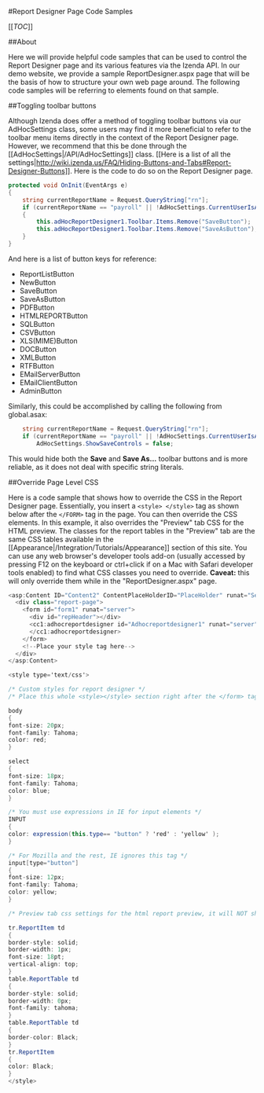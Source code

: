 #Report Designer Page Code Samples

[[_TOC_]]

##About

Here we will provide helpful code samples that can be used to control the Report Designer page and its various features via the Izenda API. In our demo website, we provide a sample ReportDesigner.aspx page that will be the basis of how to structure your own web page around. The following code samples will be referring to elements found on that sample.

##Toggling toolbar buttons

Although Izenda does offer a method of toggling toolbar buttons via our AdHocSettings class, some users may find it more beneficial to refer to the toolbar menu items directly in the context of the Report Designer page. However, we recommend that this be done through the [[AdHocSettings|/API/AdHocSettings]] class. [[Here is a list of all the settings|http://wiki.izenda.us/FAQ/Hiding-Buttons-and-Tabs#Report-Designer-Buttons]]. Here is the code to do so on the Report Designer page.

```csharp
protected void OnInit(EventArgs e)
{
    string currentReportName = Request.QueryString["rn"];
    if (currentReportName == "payroll" || !AdHocSettings.CurrentUserIsAdmin)
    {
        this.adHocReportDesigner1.Toolbar.Items.Remove("SaveButton");
        this.adHocReportDesigner1.Toolbar.Items.Remove("SaveAsButton");
    }
}
```

And here is a list of button keys for reference: 

* ReportListButton
* NewButton
* SaveButton
* SaveAsButton
* PDFButton
* HTMLREPORTButton
* SQLButton
* CSVButton
* XLS(MIME)Button
* DOCButton
* XMLButton
* RTFButton
* EMailServerButton
* EMailClientButton
* AdminButton

Similarly, this could be accomplished by calling the following from global.asax:

```csharp
    string currentReportName = Request.QueryString["rn"];
    if (currentReportName == "payroll" || !AdHocSettings.CurrentUserIsAdmin)
        AdHocSettings.ShowSaveControls = false;
```

This would hide both the **Save** and **Save As...** toolbar buttons and is more reliable, as it does not deal with specific string literals.

##Override Page Level CSS

Here is a code sample that shows how to override the CSS in the Report Designer page. Essentially, you insert a ``<style> </style>`` tag as shown below after the ``</FORM>`` tag in the page. You can then override the CSS elements. In this example, it also overrides the "Preview" tab CSS for the HTML preview. The classes for the report tables in the "Preview" tab are the same CSS tables available in the [[Appearance|/Integration/Tutorials/Appearance]] section of this site. You can use any web browser's developer tools add-on (usually accessed by pressing F12 on the keyboard or ctrl+click if on a Mac with Safari developer tools enabled) to find what CSS classes you need to override. **Caveat:** this will only override them while in the "ReportDesigner.aspx" page.

```csharp
<asp:Content ID="Content2" ContentPlaceHolderID="PlaceHolder" runat="Server">
  <div class="report-page">
    <form id="form1" runat="server">
      <div id="repHeader"></div>
      <cc1:adhocreportdesigner id="Adhocreportdesigner1" runat="server">
      </cc1:adhocreportdesigner>
    </form>
    <!--Place your style tag here-->
  </div>
</asp:Content>

<style type='text/css'>

/* Custom styles for report designer */
/* Place this whole <style></style> section right after the </form> tag */

body
{
font-size: 20px;
font-family: Tahoma;
color: red;
}

select
{
font-size: 18px;
font-family: Tahoma;
color: blue;
}

/* You must use expressions in IE for input elements */
INPUT
{
color: expression(this.type== "button" ? 'red' : 'yellow' );
}

/* For Mozilla and the rest, IE ignores this tag */
input[type="button"]
{
font-size: 12px;
font-family: Tahoma;
color: yellow;
}

/* Preview tab css settings for the html report preview, it will NOT show this way in report viewer */

tr.ReportItem td
{
border-style: solid;
border-width: 1px;
font-size: 18pt;
vertical-align: top;
}
table.ReportTable td
{
border-style: solid;
border-width: 0px;
font-family: tahoma;
}
table.ReportTable td
{
border-color: Black;
}
tr.ReportItem
{
color: Black;
}
</style>
```